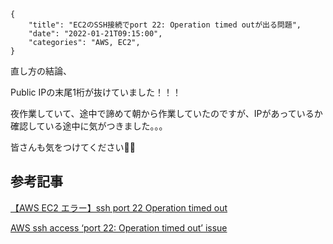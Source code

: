 ```metadata
{
    "title": "EC2のSSH接続でport 22: Operation timed outが出る問題",
    "date": "2022-01-21T09:15:00",
    "categories": "AWS, EC2",
}
```

直し方の結論、

Public IPの末尾1桁が抜けていました！！！

夜作業していて、途中で諦めて朝から作業していたのですが、IPがあっているか確認している途中に気がつきました。。。

皆さんも気をつけてください🙇‍♂️

## 参考記事

[【AWS EC2 エラー】ssh port 22 Operation timed out](https://qiita.com/yokoto/items/338bd80262d9eefb152e)

[AWS ssh access ‘port 22: Operation timed out’ issue](https://stackoverflow.com/questions/17698876/aws-ssh-access-port-22-operation-timed-out-issue)
